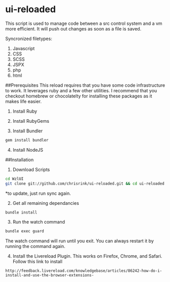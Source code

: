 ui-reloaded
===========

This script is used to manage code between a src control system and a vm more efficient. It will push out changes as soon as a file is saved.

Syncronized filetypes:

1. Javascript
2. CSS
3. SCSS
3. JSPX
4. php
5. html

##Prerequisites
This reload requires that you have some code infrastructure to work. It leverages ruby and a few other utilities. I recommend that you checkout homebrew or chocolatelty for installing these packages as it makes life easier.
1. Install Ruby

2. Install RubyGems

3. Install Bundler
```bash
gem install bundler
```

4. Install NodeJS

##Installation
1. Download Scripts
```bash
cd WzlUI
git clone git://github.com/chrisrink/ui-reloaded.git && cd ui-reloaded && ./sync.sh
```
*to update, just run sync again.

2. Get all remaining dependancies
```bash
bundle install
```

3. Run the watch command
```bash
bundle exec guard
```
The watch command will run until you exit. You can always restart it by running the command again.

4. Install the Livereload Plugin. This works on Firefox, Chrome, and Safari. Follow this link to install
```
http://feedback.livereload.com/knowledgebase/articles/86242-how-do-i-install-and-use-the-browser-extensions-
```
